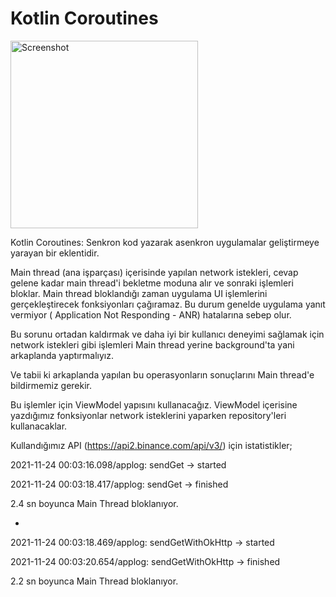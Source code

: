# Kotlin Coroutines

<img src="https://yuklio.com/f/qSXgG-screenshot_20211124_003524_com.muratlakodla.kotlin_coroutines.jpg" alt="Screenshot" width="300"/>


Kotlin Coroutines: Senkron kod yazarak asenkron uygulamalar geliştirmeye yarayan bir eklentidir.

Main thread (ana işparçası) içerisinde yapılan network istekleri, cevap gelene kadar main thread'i bekletme moduna alır ve sonraki işlemleri bloklar. Main thread bloklandığı zaman uygulama UI işlemlerini gerçekleştirecek fonksiyonları çağıramaz. Bu durum genelde uygulama yanıt vermiyor (
Application Not Responding - ANR) hatalarına sebep olur.

Bu sorunu ortadan kaldırmak ve daha iyi bir kullanıcı deneyimi sağlamak için network istekleri gibi işlemleri Main thread yerine background'ta yani arkaplanda yaptırmalıyız.

Ve tabii ki arkaplanda yapılan bu operasyonların sonuçlarını Main thread'e bildirmemiz gerekir.

Bu işlemler için ViewModel yapısını kullanacağız. ViewModel içerisine yazdığımız fonksiyonlar network isteklerini yaparken repository'leri kullanacaklar.



Kullandığımız API (https://api2.binance.com/api/v3/) için istatistikler;


2021-11-24 00:03:16.098/applog: sendGet -> started 

2021-11-24 00:03:18.417/applog: sendGet -> finished

2.4 sn boyunca Main Thread bloklanıyor.

-

2021-11-24 00:03:18.469/applog: sendGetWithOkHttp -> started 

2021-11-24 00:03:20.654/applog: sendGetWithOkHttp -> finished

2.2 sn boyunca Main Thread bloklanıyor.